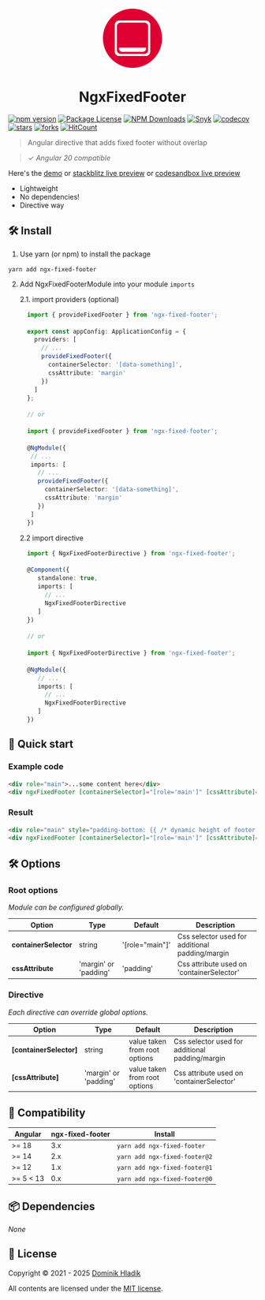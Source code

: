 <p align="center">
  <a href="https://github.com/Celtian/ngx-fixed-footer" target="blank"><img src="assets/logo.svg?sanitize=true" alt="" width="120"></a>
  <h1 align="center">NgxFixedFooter</h1>
</p>

[![npm version](https://badge.fury.io/js/ngx-fixed-footer.svg)](https://badge.fury.io/js/ngx-fixed-footer)
[![Package License](https://img.shields.io/npm/l/ngx-fixed-footer.svg)](https://www.npmjs.com/ngx-fixed-footer)
[![NPM Downloads](https://img.shields.io/npm/dm/ngx-fixed-footer.svg)](https://www.npmjs.com/ngx-fixed-footer)
[![Snyk](https://snyk.io/advisor/npm-package/ngx-fixed-footer/badge.svg)](https://snyk.io/advisor/npm-package/ngx-fixed-footer)
[![codecov](https://codecov.io/gh/Celtian/ngx-fixed-footer/branch/master/graph/badge.svg?token=1IRUKIKM0D)](https://codecov.io/gh/celtian/ngx-fixed-footer/)
[![stars](https://badgen.net/github/stars/celtian/ngx-fixed-footer)](https://github.com/celtian/ngx-fixed-footer/)
[![forks](https://badgen.net/github/forks/celtian/ngx-fixed-footer)](https://github.com/celtian/ngx-fixed-footer/)
[![HitCount](http://hits.dwyl.com/celtian/ngx-fixed-footer.svg)](http://hits.dwyl.com/celtian/ngx-fixed-footer)

> Angular directive that adds fixed footer without overlap

> ✓ _Angular 20 compatible_

Here's the [demo](http://celtian.github.io/ngx-fixed-footer/) or [stackblitz live preview](https://stackblitz.com/edit/ngx-fixed-footer) or [codesandbox live preview](https://codesandbox.io/s/ngx-fixed-footer-m4f21)

- Lightweight
- No dependencies!
- Directive way

## 🛠️ Install

1. Use yarn (or npm) to install the package

```terminal
yarn add ngx-fixed-footer
```

2. Add NgxFixedFooterModule into your module `imports`

   2.1. import providers (optional)

   ```typescript
     import { provideFixedFooter } from 'ngx-fixed-footer';

     export const appConfig: ApplicationConfig = {
       providers: [
         // ...
         provideFixedFooter({
           containerSelector: '[data-something]',
           cssAttribute: 'margin'
         })
       ]
     };

     // or

     import { provideFixedFooter } from 'ngx-fixed-footer';

     @NgModule({
      // ...
      imports: [
        // ...
        provideFixedFooter({
          containerSelector: '[data-something]',
          cssAttribute: 'margin'
        })
      ]
     })

   ```

   2.2 import directive

   ```typescript
     import { NgxFixedFooterDirective } from 'ngx-fixed-footer';

     @Component({
        standalone: true,
        imports: [
          // ...
          NgxFixedFooterDirective
        ]
     })

     // or

     import { NgxFixedFooterDirective } from 'ngx-fixed-footer';

     @NgModule({
        // ...
        imports: [
          // ...
          NgxFixedFooterDirective
        ]
     })
   ```

## 🚀 Quick start

### Example code

```html
<div role="main">...some content here</div>
<div ngxFixedFooter [containerSelector]="[role='main']" [cssAttribute]="'padding'">... some content here</div>
```

### Result

```html
<div role="main" style="padding-bottom: {{ /* dynamic height of footer */ }}">...some content here</div>
<div ngxFixedFooter [containerSelector]="[role='main']" [cssAttribute]="'padding'">... some content here</div>
```

## 🛠️ Options

### Root options

_Module can be configured globally._

| Option                | Type                  | Default         | Description                                     |
| --------------------- | --------------------- | --------------- | ----------------------------------------------- |
| **containerSelector** | string                | '[role="main"]' | Css selector used for additional padding/margin |
| **cssAttribute**      | 'margin' or 'padding' | 'padding'       | Css attribute used on 'containerSelector'       |

### Directive

_Each directive can override global options._

| Option                  | Type                  | Default                       | Description                                     |
| ----------------------- | --------------------- | ----------------------------- | ----------------------------------------------- |
| **[containerSelector]** | string                | value taken from root options | Css selector used for additional padding/margin |
| **[cssAttribute]**      | 'margin' or 'padding' | value taken from root options | Css attribute used on 'containerSelector'       |

## 🔧 Compatibility

| Angular   | ngx-fixed-footer | Install                       |
| --------- | ---------------- | ----------------------------- |
| >= 18     | 3.x              | `yarn add ngx-fixed-footer`   |
| >= 14     | 2.x              | `yarn add ngx-fixed-footer@2` |
| >= 12     | 1.x              | `yarn add ngx-fixed-footer@1` |
| >= 5 < 13 | 0.x              | `yarn add ngx-fixed-footer@0` |

## 📦 Dependencies

_None_

## 🪪 License

Copyright &copy; 2021 - 2025 [Dominik Hladik](https://github.com/Celtian)

All contents are licensed under the [MIT license].

[mit license]: LICENSE
